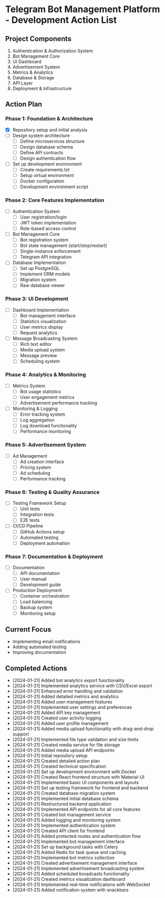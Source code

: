 # Telegram Bot Management Platform - Development Action List

## Project Components
1. Authentication & Authorization System
2. Bot Management Core
3. UI Dashboard
4. Advertisement System
5. Metrics & Analytics
6. Database & Storage
7. API Layer
8. Deployment & Infrastructure

## Action Plan

### Phase 1: Foundation & Architecture
- [x] Repository setup and initial analysis
- [ ] Design system architecture
  - [ ] Define microservices structure
  - [ ] Design database schema
  - [ ] Define API contracts
  - [ ] Design authentication flow
- [ ] Set up development environment
  - [ ] Create requirements.txt
  - [ ] Setup virtual environment
  - [ ] Docker configuration
  - [ ] Development environment script

### Phase 2: Core Features Implementation
- [ ] Authentication System
  - [ ] User registration/login
  - [ ] JWT token implementation
  - [ ] Role-based access control
- [ ] Bot Management Core
  - [ ] Bot registration system
  - [ ] Bot state management (start/stop/restart)
  - [ ] Single-instance enforcement
  - [ ] Telegram API integration
- [ ] Database Implementation
  - [ ] Set up PostgreSQL
  - [ ] Implement ORM models
  - [ ] Migration system
  - [ ] Raw database viewer

### Phase 3: UI Development
- [ ] Dashboard Implementation
  - [ ] Bot management interface
  - [ ] Statistics visualization
  - [ ] User metrics display
  - [ ] Request analytics
- [ ] Message Broadcasting System
  - [ ] Rich text editor
  - [ ] Media upload system
  - [ ] Message preview
  - [ ] Scheduling system

### Phase 4: Analytics & Monitoring
- [ ] Metrics System
  - [ ] Bot usage statistics
  - [ ] User engagement metrics
  - [ ] Advertisement performance tracking
- [ ] Monitoring & Logging
  - [ ] Error tracking system
  - [ ] Log aggregation
  - [ ] Log download functionality
  - [ ] Performance monitoring

### Phase 5: Advertisement System
- [ ] Ad Management
  - [ ] Ad creation interface
  - [ ] Pricing system
  - [ ] Ad scheduling
  - [ ] Performance tracking

### Phase 6: Testing & Quality Assurance
- [ ] Testing Framework Setup
  - [ ] Unit tests
  - [ ] Integration tests
  - [ ] E2E tests
- [ ] CI/CD Pipeline
  - [ ] GitHub Actions setup
  - [ ] Automated testing
  - [ ] Deployment automation

### Phase 7: Documentation & Deployment
- [ ] Documentation
  - [ ] API documentation
  - [ ] User manual
  - [ ] Development guide
- [ ] Production Deployment
  - [ ] Container orchestration
  - [ ] Load balancing
  - [ ] Backup system
  - [ ] Monitoring setup

## Current Focus
- Implementing email notifications
- Adding automated testing
- Improving documentation

## Completed Actions
- [2024-01-21] Added bot analytics export functionality
- [2024-01-21] Implemented analytics service with CSV/Excel export
- [2024-01-21] Enhanced error handling and validation
- [2024-01-21] Added detailed metrics and analytics
- [2024-01-21] Added user management features
- [2024-01-21] Implemented user settings and preferences
- [2024-01-21] Added API key management
- [2024-01-21] Created user activity logging
- [2024-01-21] Added user profile management
- [2024-01-21] Added media upload functionality with drag-and-drop support
- [2024-01-21] Implemented file type validation and size limits
- [2024-01-21] Created media service for file storage
- [2024-01-21] Added media upload API endpoints
- [2024-01-21] Initial repository setup
- [2024-01-21] Created detailed action plan
- [2024-01-21] Created technical specification
- [2024-01-21] Set up development environment with Docker
- [2024-01-21] Created React frontend structure with Material-UI
- [2024-01-21] Implemented basic UI components and layouts
- [2024-01-21] Set up testing framework for frontend and backend
- [2024-01-21] Created database migration system
- [2024-01-21] Implemented initial database schema
- [2024-01-21] Restructured backend application
- [2024-01-21] Implemented API endpoints for all core features
- [2024-01-21] Created bot management service
- [2024-01-21] Added logging and monitoring system
- [2024-01-21] Implemented authentication system
- [2024-01-21] Created API client for frontend
- [2024-01-21] Added protected routes and authentication flow
- [2024-01-21] Implemented bot management interface
- [2024-01-21] Set up background tasks with Celery
- [2024-01-21] Added Redis for task queue and caching
- [2024-01-21] Implemented bot metrics collection
- [2024-01-21] Created advertisement management interface
- [2024-01-21] Implemented advertisement broadcasting system
- [2024-01-21] Added scheduled broadcasts functionality
- [2024-01-21] Created metrics visualization dashboard
- [2024-01-21] Implemented real-time notifications with WebSocket
- [2024-01-21] Added notification system with snackbars